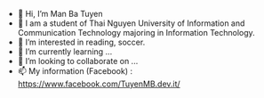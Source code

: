- 👋 Hi, I’m Man Ba Tuyen
- 🏫 I am a student of Thai Nguyen University of Information and Communication Technology majoring in Information Technology.
- 👀 I’m interested in reading, soccer.
- 🌱 I’m currently learning ...
- 💞️ I’m looking to collaborate on ...
- 📫 My information (Facebook) : https://www.facebook.com/TuyenMB.dev.it/

<!---
TuyenCqd/TuyenCqd is a ✨ special ✨ repository because its `README.md` (this file) appears on your GitHub profile.
You can click the Preview link to take a look at your changes.
--->
